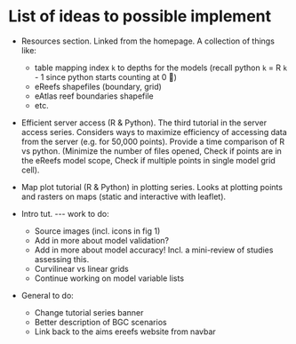 # List of ideas to possible implement

* Resources section. Linked from the homepage. A collection of things like: 
  - table mapping index `k` to depths for the models (recall python `k` = R `k` - 1 since python starts counting at 0 🤦)
  - eReefs shapefiles (boundary, grid)
  - eAtlas reef boundaries shapefile
  - etc.

* Efficient server access (R & Python). The third tutorial in the server access series. Considers ways to maximize efficiency of accessing data from the server (e.g. for 50,000 points). Provide a time comparison of R vs python. (Minimize the number of files opened, Check if points are in the eReefs model scope, Check if multiple points in single model grid cell).

* Map plot tutorial (R & Python) in plotting series. Looks at plotting points and rasters on maps (static and interactive with leaflet).

* Intro tut. --- work to do: 
  - Source images (incl. icons in fig 1)
  - Add in more about model validation?
  - Add in more about model accuracy! Incl. a mini-review of studies assessing this. 
  - Curvilinear vs linear grids
  - Continue working on model variable lists 


* General to do: 
  - Change tutorial series banner 
  - Better description of BGC scenarios
  - Link back to the aims ereefs website from navbar